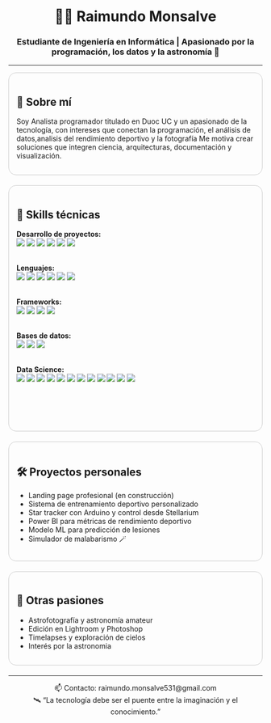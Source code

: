 <!-- Banner y presentación -->
<h1 align="center">👨‍💻 Raimundo Monsalve</h1>
<h3 align="center">Estudiante de Ingeniería en Informática | Apasionado por la programación, los datos y la astronomía 🌌</h3>



<hr/>

<!-- Tarjeta: Sobre mí -->
<div style="padding: 15px; border: 1px solid #ccc; border-radius: 15px; margin-bottom: 20px">
  <h2>👋 Sobre mí</h2>
  <p>
    Soy Analista programador titulado en Duoc UC y un apasionado de la tecnología, con intereses que conectan la programación, el análisis de datos,analisis del rendimiento deportivo y la fotografía 
    Me motiva crear soluciones que integren ciencia, arquitecturas, documentación y visualización.
  </p>
</div>

<!-- Tarjeta: Habilidades -->
<div style="padding: 15px; border: 1px solid #ccc; border-radius: 15px; margin-bottom: 20px">
  <h2>🧠 Skills técnicas</h2>

   <strong>Desarrollo de proyectos:</strong><br/>
  <img src="https://img.shields.io/badge/Jira-0052CC?style=for-the-badge&logo=jira&logoColor=white"/>
  <img src="https://img.shields.io/badge/Confluence-172BF4?style=for-the-badge&logo=confluence&logoColor=white"/>
  <img src="https://img.shields.io/badge/GitHub-181717?style=for-the-badge&logo=github&logoColor=white"/>
  <img src="https://img.shields.io/badge/Slack-4A154B?style=for-the-badge&logo=slack&logoColor=white"/>
  <img src="https://img.shields.io/badge/Markdown-000000?style=for-the-badge&logo=markdown&logoColor=white"/>
  <img src="https://img.shields.io/badge/Obsidian-483699?style=for-the-badge&logo=obsidian&logoColor=white"/><br/><br/>
  
  

  <strong>Lenguajes:</strong><br/>
  <img src="https://img.shields.io/badge/HTML5-E34F26?style=for-the-badge&logo=html5&logoColor=white"/>
  <img src="https://img.shields.io/badge/CSS3-1572B6?style=for-the-badge&logo=css3&logoColor=white"/>
  <img src="https://img.shields.io/badge/Python-3670A0?style=flat&logo=python&logoColor=white"/>
  <img src="https://img.shields.io/badge/JavaScript-F7DF1E?style=flat&logo=javascript&logoColor=black"/>
  <img src="https://img.shields.io/badge/TypeScript-007ACC?style=flat&logo=typescript&logoColor=white"/>
  <img src="https://img.shields.io/badge/Dart-0175C2?style=flat&logo=dart&logoColor=white"/><br/><br/>
  

  <strong>Frameworks:</strong><br/>
  <img src="https://img.shields.io/badge/Django-092E20?style=flat&logo=django&logoColor=white"/>
  <img src="https://img.shields.io/badge/Angular-DD0031?style=flat&logo=angular&logoColor=white"/>
  <img src="https://img.shields.io/badge/Flutter-02569B?style=flat&logo=flutter&logoColor=white"/>
  <img src="https://img.shields.io/badge/Bootstrap-563D7C?style=flat&logo=bootstrap&logoColor=white"/><br/><br/>
  

  <strong>Bases de datos:</strong><br/>
  <img src="https://img.shields.io/badge/SQL%20Server-CC2927?style=flat&logo=microsoftsqlserver&logoColor=white"/>
  <img src="https://img.shields.io/badge/Oracle-F80000?style=flat&logo=oracle&logoColor=white"/>
  <img src="https://img.shields.io/badge/PostgreSQL-4169E1?style=flat&logo=postgresql&logoColor=white"/><br/><br/>

  <strong>Data Science:</strong><br/>
  <img src="https://img.shields.io/badge/Power%20BI-F2C811?style=for-the-badge&logo=powerbi&logoColor=black"/>
  <img src="https://img.shields.io/badge/pandas-%23150458.svg?style=for-the-badge&logo=pandas&logoColor=white"/>
  <img src="https://img.shields.io/badge/Matplotlib-%23ffffff.svg?style=for-the-badge&logo=Matplotlib&logoColor=black"/>
  <img src="https://img.shields.io/badge/Microsoft_Excel-217346?style=for-the-badge&logo=microsoft-excel&logoColor=white"/>
  <img src="https://img.shields.io/badge/NumPy-013243?style=for-the-badge&logo=numpy&logoColor=white"/>
  <img src="https://img.shields.io/badge/Seaborn-3776AB?style=for-the-badge&logo=python&logoColor=white"/>
  <img src="https://img.shields.io/badge/SciPy-8CAAE6?style=for-the-badge&logo=scipy&logoColor=white"/>
  <img src="https://img.shields.io/badge/scikit--learn-F7931E?style=for-the-badge&logo=scikit-learn&logoColor=white"/>
  <img src="https://img.shields.io/badge/Keras-D00000?logo=keras&logoColor=white&style=for-the-badge"/>
  <img src="https://img.shields.io/badge/TensorFlow-FF6F00?logo=tensorflow&logoColor=white&style=for-the-badge"/>
  <img src="https://img.shields.io/badge/Colab-F9AB00?logo=googlecolab&logoColor=white&style=for-the-badge"/>
  <img src="https://img.shields.io/badge/Jupyter-F37626?logo=jupyter&logoColor=white&style=for-the-badge"/><br/><br/>


  <br/><br/> 
  
</div>
<!-- Tarjeta: Proyectos personales -->
<div style="padding: 15px; border: 1px solid #ccc; border-radius: 15px; margin-bottom: 20px">
  <h2>🛠️ Proyectos personales</h2>
  <ul>
    <li>Landing page profesional (en construcción)</li>
    <li>Sistema de entrenamiento deportivo personalizado</li>
    <li>Star tracker con Arduino y control desde Stellarium</li>
    <li>Power BI para métricas de rendimiento deportivo</li>
    <li>Modelo ML para predicción de lesiones</li>
    <li>Simulador de malabarismo 🪄</li>
  </ul>
</div>

<!-- Tarjeta: Otras pasiones -->
<div style="padding: 15px; border: 1px solid #ccc; border-radius: 15px; margin-bottom: 20px">
  <h2>🌌 Otras pasiones</h2>
  <ul>
    <li>Astrofotografía y astronomía amateur</li>
    <li>Edición en Lightroom y Photoshop</li>
    <li>Timelapses y exploración de cielos</li>
    <li>Interés por la astronomia</li>
  </ul>
</div>



<!-- Footer -->
<hr/>
<p align="center">
  📫 Contacto: raimundo.monsalve531@gmail.com <br/>
  🛰️ “La tecnología debe ser el puente entre la imaginación y el conocimiento.”
</p>


